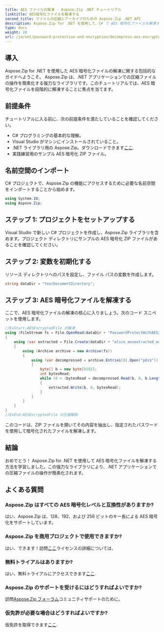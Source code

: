 ```yaml
---
title: AES ファイルの解凍 - Aspose.Zip .NET チュートリアル
linktitle: AES暗号化ファイルを解凍する
second_title: ファイルの圧縮とアーカイブのための Aspose.Zip .NET API
description: Aspose.Zip for .NET を使用して、C# で AES 暗号化ファイルを解凍する方法を学びます。効率的にファイルを処理するには、ステップバイステップのガイドに従ってください。
type: docs
weight: 18
url: /ja/net/password-protection-and-encryption/decompress-aes-encrypted-file/
---
```


## 導入

Aspose.Zip for .NET を使用した AES 暗号化ファイルの解凍に関する包括的なガイドへようこそ。 Aspose.Zip は、.NET アプリケーションでの圧縮ファイルの操作を簡素化する強力なライブラリです。このチュートリアルでは、AES 暗号化ファイルを段階的に解凍することに焦点を当てます。

## 前提条件

チュートリアルに入る前に、次の前提条件を満たしていることを確認してください。

- C# プログラミングの基本的な理解。
- Visual Studio がマシンにインストールされていること。
-  .NET ライブラリ用の Aspose.Zip。ダウンロードできます[ここ](https://releases.aspose.com/zip/net/).
- 実践練習用のサンプル AES 暗号化 ZIP ファイル。

## 名前空間のインポート

C# プロジェクトで、Aspose.Zip の機能にアクセスするために必要な名前空間をインポートすることから始めます。

```csharp
using System.IO;
using Aspose.Zip;
```

## ステップ 1: プロジェクトをセットアップする

Visual Studio で新しい C# プロジェクトを作成し、Aspose.Zip ライブラリを含めます。プロジェクト ディレクトリにサンプルの AES 暗号化 ZIP ファイルがあることを確認してください。

## ステップ 2: 変数を初期化する

リソース ディレクトリへのパスを設定し、ファイル パスの変数を作成します。

```csharp
string dataDir = "YourDocumentDirectory";
```

## ステップ 3: AES 暗号化ファイルを解凍する

ここで、AES 暗号化ファイルの解凍の核心に入りましょう。次のコード スニペットを使用します。

```csharp
//ExStart:AESEncryptedFile の解凍
using (FileStream fs = File.OpenRead(dataDir + "PasswordProtectWithAES256_out.zip"))
{
    using (var extracted = File.Create(dataDir + "alice_aesextracted_out.txt"))
    {
        using (Archive archive = new Archive(fs))
        {
            using (var decompressed = archive.Entries[0].Open("p@s$"))
            {
                byte[] b = new byte[8192];
                int bytesRead;
                while (0 < (bytesRead = decompressed.Read(b, 0, b.Length)))
                {
                    extracted.Write(b, 0, bytesRead);
                }
            }
        }
    }
}
//ExEnd:AESEncryptedFile の圧縮解除
```

このコードは、ZIP ファイルを開いてその内容を抽出し、指定されたパスワードを使用して暗号化されたファイルを解凍します。

## 結論

おめでとう！ Aspose.Zip for .NET を使用して AES 暗号化ファイルを解凍する方法を学習しました。この強力なライブラリにより、.NET アプリケーションでの圧縮ファイルの操作が簡素化されます。

## よくある質問

### Aspose.Zip はすべての AES 暗号化レベルと互換性がありますか?
はい、Aspose.Zip は、128、192、および 256 ビットのキー長による AES 暗号化をサポートしています。

### Aspose.Zip を商用プロジェクトで使用できますか?
はい、できます！訪問[ここ](https://purchase.aspose.com/buy)ライセンスの詳細については、

### 無料トライアルはありますか?
はい、無料トライアルにアクセスできます[ここ](https://releases.aspose.com/).

### Aspose.Zip のサポートを受けるにはどうすればよいですか?
訪問[Aspose.Zip フォーラム](https://forum.aspose.com/c/zip/37)コミュニティサポートのために。

### 仮免許が必要な場合はどうすればよいですか?
仮免許を取得できます[ここ](https://purchase.aspose.com/temporary-license/).


